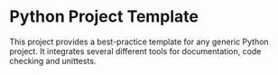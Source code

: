 # Python Project Template

This project provides a best-practice template for any generic Python project. It integrates several different tools for documentation, code checking and unittests.